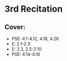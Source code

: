# 3rd Recitation
## Cover:
+ PSE: 4.1-4.12, 4.18, 4.26
+ E: 2.1-2.3
+ E: 2.3, 2.5-2.10
+ PSE: 4.14-4.16
